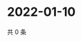 # 2022-01-10

共 0 条

<!-- BEGIN WEIBO -->
<!-- 最后更新时间 Mon Jan 10 2022 21:15:22 GMT+0800 (China Standard Time) -->

<!-- END WEIBO -->
